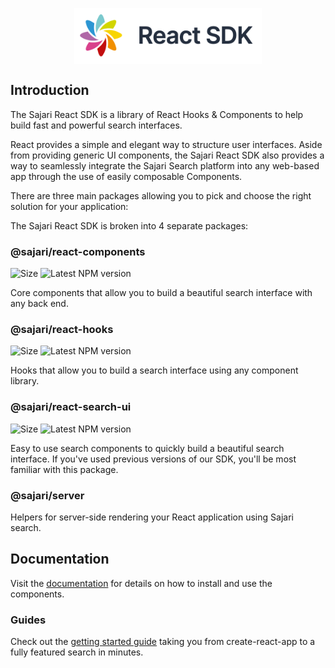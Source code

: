 <p align="center">
 <img src="https://github.com/sajari/sdk-react/blob/master/docs/public/logo.png" width="300px" style="display: block; margin-left: auto; margin-right: auto;">
</p>

## Introduction

The Sajari React SDK is a library of React Hooks & Components to help build fast and powerful search interfaces.

React provides a simple and elegant way to structure user interfaces. Aside from providing generic UI components, the Sajari React SDK also provides a way to seamlessly integrate the Sajari Search platform into any web-based app through the use of easily composable Components.

There are three main packages allowing you to pick and choose the right solution for your application:

The Sajari React SDK is broken into 4 separate packages:

### @sajari/react-components
<img src="https://badgen.net/bundlephobia/minzip/@sajari/react-components?cache=300" alt="Size"> <img src="https://badgen.net/npm/v/@sajari/react-components?cache=300" alt="Latest NPM version">

Core components that allow you to build a beautiful search interface with any back end.

### @sajari/react-hooks
<img src="https://badgen.net/bundlephobia/minzip/@sajari/react-hooks?cache=300" alt="Size"> <img src="https://badgen.net/npm/v/@sajari/react-hooks?cache=300" alt="Latest NPM version">

Hooks that allow you to build a search interface using any component library.

### @sajari/react-search-ui
<img src="https://badgen.net/bundlephobia/minzip/@sajari/react-search-ui?cache=300" alt="Size"> <img src="https://badgen.net/npm/v/@sajari/react-search-ui?cache=300" alt="Latest NPM version">

Easy to use search components to quickly build a beautiful search interface. If you've used previous versions of our SDK, you'll be most familiar with this package.

### @sajari/server
Helpers for server-side rendering your React application using Sajari search.


## Documentation

Visit the [documentation](https://react.docs.sajari.com) for details on how to install and use the components. 

### Guides

Check out the [getting started guide](https://github.com/sajari/sdk-react-guide) taking you from create-react-app to a fully featured search in minutes. 
